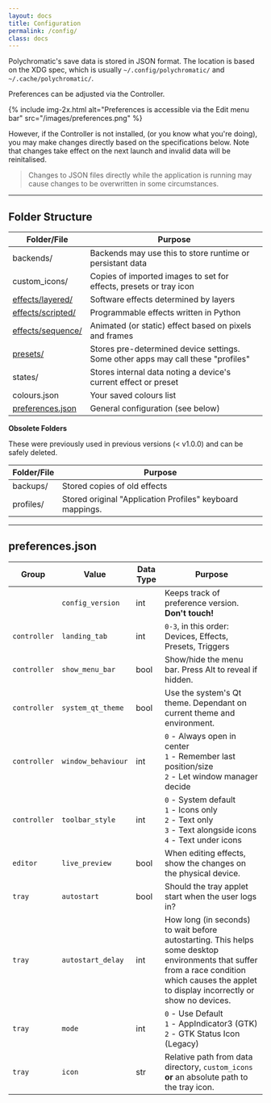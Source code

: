 ```yaml
---
layout: docs
title: Configuration
permalink: /config/
class: docs
---
```


Polychromatic's save data is stored in JSON format. The location is based on
the XDG spec, which is usually `~/.config/polychromatic/` and `~/.cache/polychromatic/`.

Preferences can be adjusted via the Controller.

{% include img-2x.html alt="Preferences is accessible via the Edit menu bar" src="/images/preferences.png" %}

However, if the Controller is not installed, (or you know what you're doing),
you may make changes directly based on the specifications below. Note that
changes take effect on the next launch and invalid data will be reinitalised.

> Changes to JSON files directly while the application is running may
> cause changes to be overwritten in some circumstances.

---

## Folder Structure

| Folder/File           | Purpose                                              |
| --------------------- | ---------------------------------------------------- |
| backends/             | Backends may use this to store runtime or persistant data
| custom_icons/         | Copies of imported images to set for effects, presets or tray icon
| [effects/layered/]    | Software effects determined by layers
| [effects/scripted/]   | Programmable effects written in Python
| [effects/sequence/]   | Animated (or static) effect based on pixels and frames
| [presets/]            | Stores pre-determined device settings. Some other apps may call these "profiles"
| states/               | Stores internal data noting a device's current effect or preset
| colours.json          | Your saved colours list
| [preferences.json]    | General configuration (see below)

[effects/layered/]: /config/effects/layered/
[effects/scripted/]: /config/effects/scripted/
[effects/sequence/]: /config/effects/sequence/
[presets/]: /config/presets/
[preferences.json]: #preferencesjson

**Obsolete Folders**

These were previously used in previous versions (< v1.0.0) and
can be safely deleted.

| Folder/File   | Purpose                                                      |
| ------------- | ------------------------------------------------------------ |
| backups/      | Stored copies of old effects
| profiles/     | Stored original "Application Profiles" keyboard mappings.

---

## preferences.json

| Group         | Value             | Data Type | Purpose                              |
| ------------- | ----------------- | --------- | ------------------------------------ |
|               | `config_version`  | int       | Keeps track of preference version. **Don't touch!**
| `controller`  | `landing_tab`     | int       | `0-3`, in this order: Devices, Effects, Presets, Triggers
| `controller`  | `show_menu_bar`   | bool      | Show/hide the menu bar. Press Alt to reveal if hidden.
| `controller`  | `system_qt_theme` | bool      | Use the system's Qt theme. Dependant on current theme and environment.
| `controller`  | `window_behaviour`| int       | `0` - Always open in center <br> `1` - Remember last position/size <br> `2` - Let window manager decide
| `controller`  | `toolbar_style`   | int       | `0` - System default <br> `1` - Icons only <br> `2` - Text only <br> `3` - Text alongside icons <br> `4` - Text under icons
| `editor`      | `live_preview`    | bool      | When editing effects, show the changes on the physical device.
| `tray`        | `autostart`       | bool      | Should the tray applet start when the user logs in?
| `tray`        | `autostart_delay` | int       | How long (in seconds) to wait before autostarting. This helps some desktop environments that suffer from a race condition which causes the applet to display incorrectly or show no devices.
| `tray`        | `mode`            | int       | `0` - Use Default <br> `1` - AppIndicator3 (GTK) <br> `2` - GTK Status Icon (Legacy)
| `tray`        | `icon`            | str       | Relative path from data directory, `custom_icons` **or** an absolute path to the tray icon.

